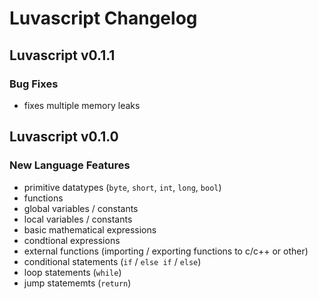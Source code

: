 # Luvascript Changelog

## Luvascript v0.1.1
### Bug Fixes
- fixes multiple memory leaks


## Luvascript v0.1.0
### New Language Features

- primitive datatypes (`byte`, `short`, `int`, `long`, `bool`)
- functions
- global variables / constants
- local variables / constants
- basic mathematical expressions
- condtional expressions
- external functions (importing / exporting functions to c/c++ or other)
- conditional statements (`if` / `else if` / `else`)
- loop statements (`while`)
- jump statememts (`return`)